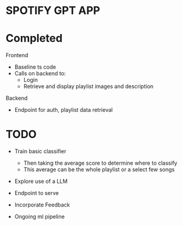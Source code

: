 # SPOTIFY GPT APP

# Completed

Frontend
* Baseline ts code
* Calls on backend to:
    * Login
    * Retrieve and display playlist images and description


Backend
* Endpoint for auth, playlist data retrieval

# TODO

* Train basic classifier
    * Then taking the average score to determine where to classify
    * This average can be the whole playlist or a select few songs  
* Explore use of a LLM 
* Endpoint to serve 

* Incorporate Feedback
* Ongoing ml pipeline 